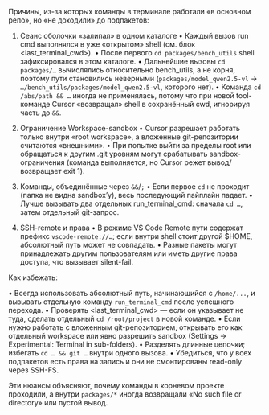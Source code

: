Причины, из-за которых команды в терминале работали «в основном репо», но «не доходили» до подпакетов:

1. Сеанс оболочки «залипал» в одном каталоге
   • Каждый вызов run cmd выполнялся в уже «открытом» shell (см. блок \<last_terminal_cwd>).
   • После первого `cd packages/bench_utils` shell зафиксировался в этом каталоге.
   • Дальнейшие вызовы `cd packages/…` вычислялись относительно bench_utils, а не корня, поэтому пути становились неверными (`packages/model_qwen2.5-vl` → `…/bench_utils/packages/model_qwen2.5-vl`, которого нет).
   • Команда `cd /abs/path && …` иногда не применялась, потому что при новой tool-команде Cursor «возвращал» shell в сохранённый cwd, игнорируя часть до `&&`.

1. Ограничение Workspace-sandbox
   • Cursor разрешает работать только внутри «root workspace», а вложенные git-репозитории считаются «внешними».
   • При попытке выйти за пределы root или обращаться к другим .git уровням могут срабатывать sandbox-ограничения (команда выполняется, но Cursor режет вывод/возвращает exit 1).

1. Команды, объединённые через `&&`/`;`
   • Если первое `cd` не проходит (папка не видна sandbox’у), весь последующий пайплайн падает.
   • Лучше вызывать два отдельных run_terminal_cmd: сначала `cd …`, затем отдельный git-запрос.

1. SSH-remote и права
   • В режиме VS Code Remote пути содержат префикс `vscode-remote://…`; если внутри shell стоит другой $HOME, абсолютный путь может не совпадать.
   • Разные пакеты могут принадлежать другим пользователям или иметь другие права доступа, что вызывает silent-fail.

Как избежать:

• Всегда использовать абсолютный путь, начинающийся с `/home/...`, и вызывать отдельную команду `run_terminal_cmd` после успешного перехода.
• Проверять \<last_terminal_cwd> — если он указывает не туда, сделать отдельный `cd /root/project` в новой команде.
• Если нужно работать с вложенным git-репозиторием, открывать его как отдельный workspace или явно разрешить sandbox (Settings → Experimental: Terminal in sub-folders).
• Разделять длинные цепочки; избегать `cd … && git …` внутри одного вызова.
• Убедиться, что у всех подпакетов есть права на запись и они не смонтированы read-only через SSH-FS.

Эти нюансы объясняют, почему команды в корневом проекте проходили, а внутри `packages/*` иногда возвращали «No such file or directory» или пустой вывод.
